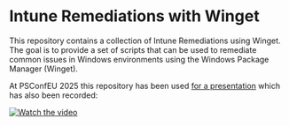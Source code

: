 # Intune Remediations with Winget

This repository contains a collection of Intune Remediations using Winget. The goal is to provide a set of scripts that can be used to remediate common issues in Windows environments using the Windows Package Manager (Winget).

At PSConfEU 2025 this repository has been used [for a presentation](https://github.com/psconfeu/2025/tree/main/DavidSass/winget-with-intune) which has also been recorded:

[![Watch the video](https://img.youtube.com/vi/tfhU2-J47UA/hqdefault.jpg)](https://www.youtube.com/embed/tfhU2-J47UA)
